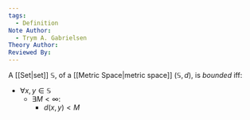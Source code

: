 ```yaml
---
tags:
  - Definition
Note Author:
  - Trym A. Gabrielsen
Theory Author: 
Reviewed By:
---
```

A [[Set|set]] $\mathbb{S}$, of a [[Metric Space|metric space]] $(\mathbb{S},d)$, is *bounded* iff:
- $\forall x,y \in \mathbb{S}$
	- $\exists M<\infty:$
		- $d(x,y) < M$

